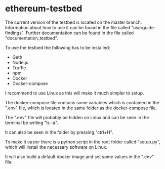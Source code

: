 # ethereum-testbed

The current version of the testbed is located on the master branch.
Information about how to use it can be found in the file called "userguide-findings".
Further documentation can be found in the file called "documentation_testbed".

To use the testbed the following has to be installed:
  * Geth
  * Node.js
  * Truffle
  * npm
  * Docker
  * Docker-compose
  
I recommend to use Linux as this will make it much simpler to setup.

The docker-compose file contains some variables which is contained in the ".env" file, which is located in the same folder as the docker-compose file.

The ".env" file will probably be hidden on Linux and can be seen in the terminal be writing "ls -a".

It can also be seen in the folder by pressing "ctrl+H".

To make it easier there is a python script in the root folder called "setup.py", which will install the necessary software on Linux.

It will also build a default docker image and set some values in the ".env" file.
